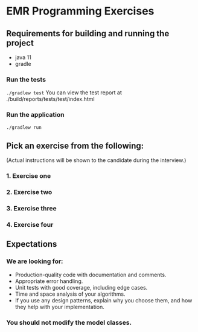 # EMR Programming Exercises

## Requirements for building and running the project
- java 11
- gradle

### Run the tests
`./gradlew test`
You can view the test report at ./build/reports/tests/test/index.html

### Run the application
`./gradlew run`

## Pick an exercise from the following:
(Actual instructions will be shown to the candidate during the interview.)
### 1. Exercise one
### 2. Exercise two
### 3. Exercise three
### 4. Exercise four

## Expectations

### We are looking for:

- Production-quality code with documentation and comments.
- Appropriate error handling.
- Unit tests with good coverage, including edge cases.
- Time and space analysis of your algorithms.
- If you use any design patterns, explain why you choose them, and how they help with your implementation.

### You should not modify the model classes.
